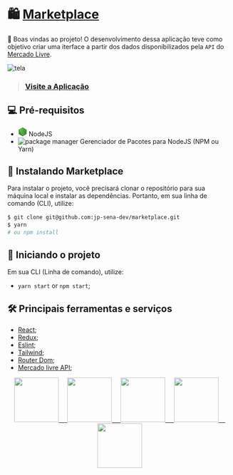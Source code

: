 # :shopping: [Marketplace](https://loja-kohl.vercel.app/)

:wave: Boas vindas ao projeto! O desenvolvimento dessa aplicação teve como objetivo criar uma iterface a partir dos dados disponibilizados pela `API` do [Mercado Livre](https://developers.mercadolivre.com.br/pt_br/api-docs-pt-br). 

![tela](https://user-images.githubusercontent.com/85967112/212220960-1a52ad3d-9552-4ac3-afba-c834aca04748.png)

>### [Visite a Aplicação](https://loja-kohl.vercel.app/)

## :computer: Pré-requisitos

- <img src="https://raw.githubusercontent.com/devicons/devicon/master/icons/nodejs/nodejs-original.svg" alt="nodejs" width="20" height="20"/> NodeJS
- <img src="https://raw.githubusercontent.com/gurayyarar/NodeJsPackageManager/master/images/app.png" alt="package manager" width="20" height="20"/> Gerenciador de Pacotes para NodeJS (NPM ou Yarn)

## :page_facing_up: Instalando Marketplace
Para instalar o projeto, você precisará clonar o repositório para sua máquina local e instalar as dependências. Portanto, em sua linha de comando (CLI), utilize:
```bash
$ git clone git@github.com:jp-sena-dev/marketplace.git
$ yarn
# ou npm install
```

## :rocket: Iniciando o projeto
Em sua CLI (Linha de comando), utilize:
- `yarn start` or `npm start`;

## :hammer_and_wrench: Principais ferramentas e serviços
- [React](https://pt-br.reactjs.org/);
- [Redux](https://redux.js.org/);
- [Eslint](https://eslint.org/);
- [Tailwind](https://tailwindcss.com/);
- [Router Dom](https://reactrouter.com/en/main);
- [Mercado livre API](https://developers.mercadolivre.com.br/pt_br/api-docs-pt-br);

<div align="center">
  <a href="https://pt-br.reactjs.org/">
    <img height="100" width="100" src="https://cdn.jsdelivr.net/gh/devicons/devicon/icons/react/react-original.svg"/>
    &nbsp;&nbsp;&nbsp;
  </a>
  <a href="https://redux.js.org/">
    <img height="100" width="100" src="https://cdn.jsdelivr.net/gh/devicons/devicon/icons/redux/redux-original.svg" />
    &nbsp;&nbsp;&nbsp;
  </a>
  <a href="https://eslint.org/">
    <img height="100" width="100" src="https://cdn.jsdelivr.net/gh/devicons/devicon/icons/eslint/eslint-original.svg" />
    &nbsp;&nbsp;&nbsp;
  </a>
  <a href="https://tailwindcss.com/">
    <img height="100" width="100" src="https://cdn.jsdelivr.net/gh/devicons/devicon/icons/tailwindcss/tailwindcss-plain.svg" />
    &nbsp;&nbsp;&nbsp;
  </a>
  <a href="https://reactrouter.com/en/main">
    <img height="100" width="100" src="https://seekicon.com/free-icon-download/react-router_1.svg" />
  </a>
</div>
